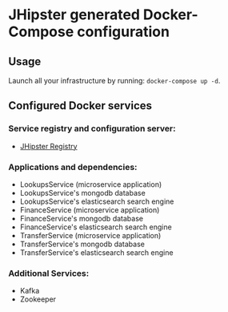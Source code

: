 # JHipster generated Docker-Compose configuration

## Usage

Launch all your infrastructure by running: `docker-compose up -d`.

## Configured Docker services

### Service registry and configuration server:

- [JHipster Registry](http://localhost:8761)

### Applications and dependencies:

- LookupsService (microservice application)
- LookupsService's mongodb database
- LookupsService's elasticsearch search engine
- FinanceService (microservice application)
- FinanceService's mongodb database
- FinanceService's elasticsearch search engine
- TransferService (microservice application)
- TransferService's mongodb database
- TransferService's elasticsearch search engine

### Additional Services:

- Kafka
- Zookeeper
